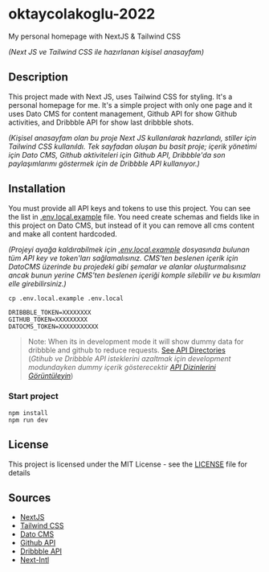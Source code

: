 # oktaycolakoglu-2022

My personal homepage with NextJS & Tailwind CSS

_(Next JS ve Tailwind CSS ile hazırlanan kişisel anasayfam)_

## Description

This project made with Next JS, uses Tailwind CSS for styling. It's a personal homepage for me. It's a simple project with only one page and it uses Dato CMS for content management, Github API for show Github activities, and Dribbble API for show last dribbble shots.

_(Kişisel anasayfam olan bu proje Next JS kullanılarak hazırlandı, stiller için Tailwind CSS kullanıldı. Tek sayfadan oluşan bu basit proje; içerik yönetimi için Dato CMS, Github aktiviteleri için Github API, Dribbble'da son paylaşımlarımı göstermek için de Dribbble API kullanıyor.)_

## Installation

You must provide all API keys and tokens to use this project. You can see the list in [.env.local.example](./.env.local.example) file.
You need create schemas and fields like in this project on Dato CMS, but instead of it you can remove all cms content and make all content hardcoded.

_(Projeyi ayağa kaldırabilmek için [.env.local.example](./.env.local.example) dosyasında bulunan tüm API key ve token'ları sağlamalısınız. CMS'ten beslenen içerik için DatoCMS üzerinde bu projedeki gibi şemalar ve alanlar oluşturmalısınız ancak bunun yerine CMS'ten beslenen içeriği komple silebilir ve bu kısımları elle girebilirsiniz.)_

```
cp .env.local.example .env.local
```

```
DRIBBBLE_TOKEN=XXXXXXXX
GITHUB_TOKEN=XXXXXXXXX
DATOCMS_TOKEN=XXXXXXXXXXX
```

> Note: When its in development mode it will show dummy data for dribbble and github to reduce requests. [See API Directories](./pages/api/) <br/>
> (_Gtihub ve Dribbble API isteklerini azaltmak için development modundayken dummy içerik gösterecektir [API Dizinlerini Görüntüleyin](./pages/api/)_)

### Start project

```
npm install
npm run dev
```

## License

This project is licensed under the MIT License - see the [LICENSE](./LICENSE) file for details

## Sources

- [NextJS](https://nextjs.org/)
- [Tailwind CSS](https://tailwindcss.com/)
- [Dato CMS](https://www.datocms.com/docs/next-js)
- [Github API](https://docs.github.com/en/rest)
- [Dribbble API](https://developer.dribbble.com/v2/)
- [Next-Intl](https://www.thisdot.co/blog/next-js-adding-localization-with-next-intl)
